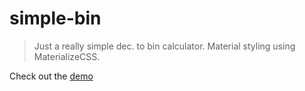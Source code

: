 # simple-bin

> Just a really simple dec. to bin calculator. Material styling using MaterializeCSS.

Check out the [demo](https://jschrbr.github.io/simple-bin/)
